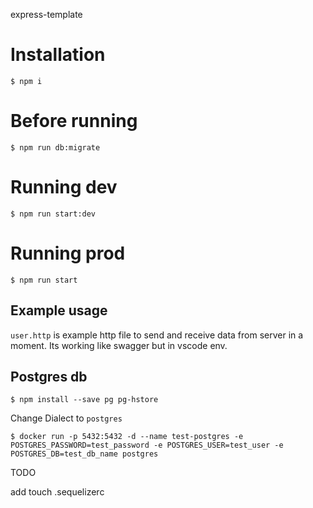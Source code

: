 express-template

# Installation

`$ npm i`

# Before running

`$ npm run db:migrate`

# Running dev

`$ npm run start:dev`

# Running prod

`$ npm run start`

## Example usage

`user.http` is example http file to send and receive data from server in a moment. Its working like swagger but in vscode env.

## Postgres db

`$ npm install --save pg pg-hstore`

Change Dialect to `postgres`

`$ docker run -p 5432:5432 -d --name test-postgres -e POSTGRES_PASSWORD=test_password -e POSTGRES_USER=test_user -e POSTGRES_DB=test_db_name postgres`

TODO

add touch .sequelizerc
